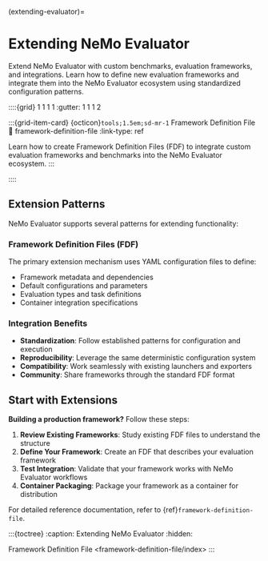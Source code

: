 (extending-evaluator)=

# Extending NeMo Evaluator

Extend NeMo Evaluator with custom benchmarks, evaluation frameworks, and integrations. Learn how to define new evaluation frameworks and integrate them into the NeMo Evaluator ecosystem using standardized configuration patterns.

::::{grid} 1 1 1 1
:gutter: 1 1 1 2

:::{grid-item-card} {octicon}`tools;1.5em;sd-mr-1` Framework Definition File
:link: framework-definition-file
:link-type: ref

Learn how to create Framework Definition Files (FDF) to integrate custom evaluation frameworks and benchmarks into the NeMo Evaluator ecosystem.
:::

::::

## Extension Patterns

NeMo Evaluator supports several patterns for extending functionality:

### Framework Definition Files (FDF)

The primary extension mechanism uses YAML configuration files to define:

- Framework metadata and dependencies
- Default configurations and parameters
- Evaluation types and task definitions
- Container integration specifications

### Integration Benefits

- **Standardization**: Follow established patterns for configuration and execution
- **Reproducibility**: Leverage the same deterministic configuration system
- **Compatibility**: Work seamlessly with existing launchers and exporters
- **Community**: Share frameworks through the standard FDF format

## Start with Extensions

<!-- **New to FDFs?** Start with the {ref}`create-framework-definition-file` tutorial for a hands-on walkthrough. -->

**Building a production framework?** Follow these steps:

1. **Review Existing Frameworks**: Study existing FDF files to understand the structure
2. **Define Your Framework**: Create an FDF that describes your evaluation framework
3. **Test Integration**: Validate that your framework works with NeMo Evaluator workflows
4. **Container Packaging**: Package your framework as a container for distribution

For detailed reference documentation, refer to {ref}`framework-definition-file`.

:::{toctree}
:caption: Extending NeMo Evaluator
:hidden:

Framework Definition File <framework-definition-file/index>
:::
